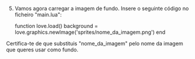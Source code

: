 5. Vamos agora carregar a imagem de fundo. 
Insere o seguinte código no ficheiro "main.lua":

	function love.load()
  		background = love.graphics.newImage('sprites/nome_da_imagem.png')
	end

Certifica-te de que substituis "nome_da_imagem" pelo nome da imagem que queres usar como fundo.